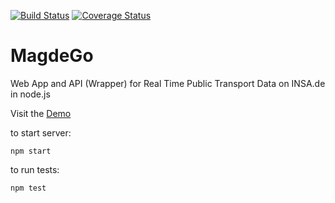 [![Build Status](https://travis-ci.org/CodeForMD/magdego-server.svg?branch=master)](https://travis-ci.org/CodeForMD/magdego-server) [![Coverage Status](https://coveralls.io/repos/CodeForMD/magdego-server/badge.svg)](https://coveralls.io/r/CodeForMD/magdego-server)
# MagdeGo

Web App and API (Wrapper) for Real Time Public Transport Data on INSA.de in node.js

Visit the [Demo](http://magdego.de/demo)

to start server:
```
npm start
```

to run tests:
```
npm test
```

